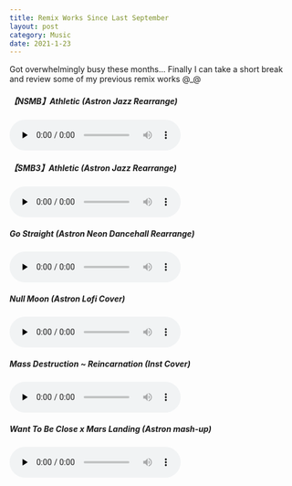 ```yaml
---
title: Remix Works Since Last September
layout: post
category: Music
date: 2021-1-23
---
```


Got overwhelmingly busy these months... Finally I can take a short break and
review some of my previous remix works @_@

##### 【NSMB】Athletic (Astron Jazz Rearrange)
<audio id="audio" controls="" preload="none">
<source id="mp3" src="../music/remix/NSMB Athletic (Astron Jazz Rearrange).mp3" type="audio/mpeg">
</audio>

##### 【SMB3】Athletic (Astron Jazz Rearrange)
<audio id="audio" controls="" preload="none">
<source id="mp3" src="../music/remix/SMB3 Athletic.mp3" type="audio/mpeg">
</audio>

##### Go Straight (Astron Neon Dancehall Rearrange)
<audio id="audio" controls="" preload="none">
<source id="mp3" src="../music/remix/Mega Neon Dancehall/Go Straight.mp3" type="audio/mpeg">
</audio>

##### Null Moon (Astron Lofi Cover)
<audio id="audio" controls="" preload="none">
<source id="mp3" src="../music/remix/Null Moon (Astron Lofi Cover).mp3" type="audio/mpeg">
</audio>

##### Mass Destruction ~ Reincarnation (Inst Cover)
<audio id="audio" controls="" preload="none">
<source id="mp3" src="../music/remix/Mass Destruction ~ Reincarnation (Inst Cover).mp3" type="audio/mpeg">
</audio>

##### Want To Be Close x Mars Landing (Astron mash-up)
<audio id="audio" controls="" preload="none">
<source id="mp3" src="../music/remix/Want To Be Close x Mars Landing (Astron mash-up).mp3" type="audio/mpeg">
</audio>
